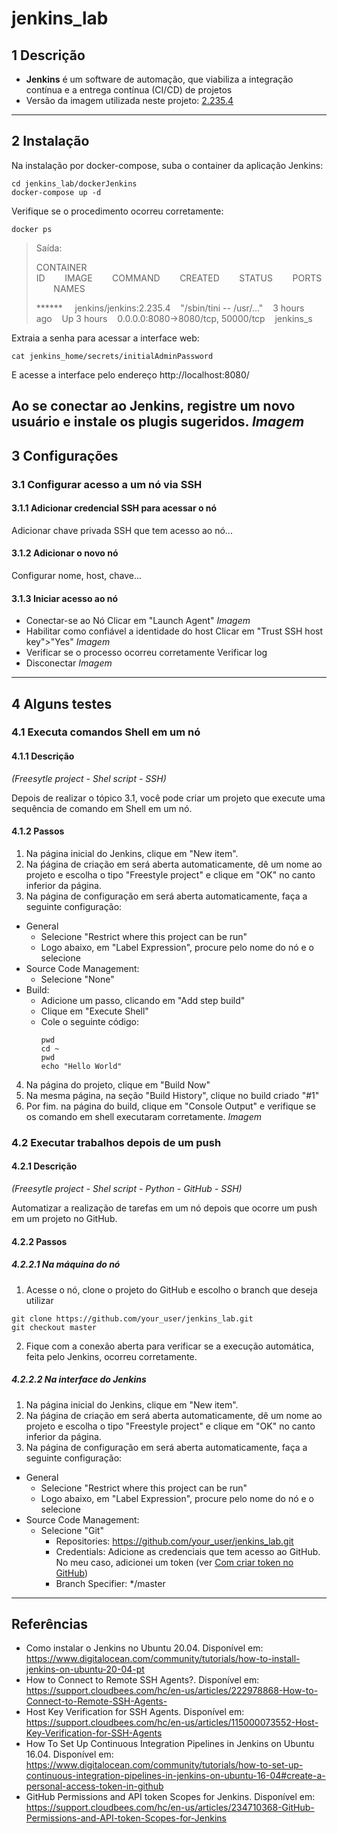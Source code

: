 # jenkins_lab
## 1 Descrição
- **Jenkins** é um software de automação, que viabiliza a integração contínua e a entrega contínua (CI/CD) de projetos
- Versão da imagem utilizada neste projeto: [2.235.4](https://hub.docker.com/layers/jenkins/jenkins/2.235.4/images/sha256-63af286d97cd125b7735e6dae7cb504956facf3be91c0d332f724ea528a74121?context=explore)
---

## 2 Instalação
Na instalação por docker-compose, suba o container da aplicação Jenkins:
```console
cd jenkins_lab/dockerJenkins
docker-compose up -d
```
Verifique se o procedimento ocorreu corretamente:
```console
docker ps
```
> Saída:
>
> CONTAINER ID&nbsp;&nbsp;&nbsp;&nbsp;&nbsp;&nbsp;&nbsp;&nbsp;IMAGE&nbsp;&nbsp;&nbsp;&nbsp;&nbsp;&nbsp;&nbsp;&nbsp;COMMAND&nbsp;&nbsp;&nbsp;&nbsp;&nbsp;&nbsp;&nbsp;&nbsp;CREATED&nbsp;&nbsp;&nbsp;&nbsp;&nbsp;&nbsp;&nbsp;&nbsp;STATUS&nbsp;&nbsp;&nbsp;&nbsp;&nbsp;&nbsp;&nbsp;&nbsp;PORTS&nbsp;&nbsp;&nbsp;&nbsp;&nbsp;&nbsp;&nbsp;&nbsp;NAMES
> 
> ****** &nbsp;&nbsp;&nbsp;&nbsp;jenkins/jenkins:2.235.4&nbsp;&nbsp;&nbsp;&nbsp;"/sbin/tini -- /usr/…"&nbsp;&nbsp;&nbsp;&nbsp;3 hours ago&nbsp;&nbsp;&nbsp;&nbsp;Up 3 hours&nbsp;&nbsp;&nbsp;&nbsp;0.0.0.0:8080->8080/tcp, 50000/tcp&nbsp;&nbsp;&nbsp;&nbsp;jenkins_s
> 
Extraia a senha para acessar a interface web:
```console
cat jenkins_home/secrets/initialAdminPassword  
```
E acesse a interface pelo endereço http://localhost:8080/

Ao se conectar ao Jenkins, registre um novo usuário e instale os plugis sugeridos.
*Imagem*
---

## 3 Configurações
### 3.1 Configurar acesso a um nó via SSH
#### 3.1.1 Adicionar credencial SSH para acessar o nó
Adicionar chave privada SSH que tem acesso ao nó...

#### 3.1.2 Adicionar o novo nó
Configurar nome, host, chave...

#### 3.1.3 Iniciar acesso ao nó
- Conectar-se ao Nó
Clicar em "Launch Agent"
*Imagem*
- Habilitar como confiável a identidade do host
Clicar em "Trust SSH host key">"Yes"
*Imagem*
- Verificar se o processo ocorreu corretamente
Verificar log
- Disconectar
*Imagem*
---

## 4 Alguns testes
### 4.1 Executa comandos Shell em um nó
#### 4.1.1 Descrição

_(Freesytle project - Shel script - SSH)_

Depois de realizar o tópico 3.1, você pode criar um projeto que execute uma sequência de comando em Shell em um nó.

#### 4.1.2 Passos
1. Na página inicial do Jenkins, clique em "New item".
2. Na ṕágina de criação em será aberta automaticamente, dê um nome ao projeto e escolha o tipo "Freestyle project" e clique em "OK" no canto inferior da página.
3. Na página de configuração em será aberta automaticamente, faça a seguinte configuração:
- General
    - Selecione "Restrict where this project can be run"
    - Logo abaixo, em "Label Expression", procure pelo nome do nó e o selecione
- Source Code Management:
    - Selecione "None"
- Build:
    - Adicione um passo, clicando em "Add step build"
    - Clique em "Execute Shell"
    - Cole o seguinte código:
        ```shell
        pwd
        cd ~
        pwd
        echo "Hello World"
        ```
4. Na página do projeto, clique em "Build Now"
5. Na mesma página, na seção "Build History", clique no build criado "#1"
6. Por fim. na página do build, clique em "Console Output" e verifique se os comando em shell executaram corretamente.
*Imagem*


### 4.2 Executar trabalhos depois de um push
#### 4.2.1 Descrição
_(Freesytle project - Shel script - Python - GitHub - SSH)_

Automatizar a realização de tarefas em um nó depois que ocorre um push em um projeto no GitHub.

#### 4.2.2 Passos
##### 4.2.2.1 Na máquina do nó
1. Acesse o nó, clone o projeto do GitHub e escolho o branch que deseja utilizar
```console
git clone https://github.com/your_user/jenkins_lab.git
git checkout master
```
2. Fique com a conexão aberta para verificar se a execução automática, feita pelo Jenkins, ocorreu corretamente.

##### 4.2.2.2 Na interface do Jenkins
1. Na página inicial do Jenkins, clique em "New item".
2. Na ṕágina de criação em será aberta automaticamente, dê um nome ao projeto e escolha o tipo "Freestyle project" e clique em "OK" no canto inferior da página.
3. Na página de configuração em será aberta automaticamente, faça a seguinte configuração:
- General
    - Selecione "Restrict where this project can be run"
    - Logo abaixo, em "Label Expression", procure pelo nome do nó e o selecione
- Source Code Management:
    - Selecione "Git"
        - Repositories: https://github.com/your_user/jenkins_lab.git
        - Credentials: Adicione as credenciais que tem acesso ao GitHub. No meu caso, adicionei um token (ver [Com criar token no GitHub](https://))
        - Branch Specifier: */master
---

## Referências
- Como instalar o Jenkins no Ubuntu 20.04. Disponível em: https://www.digitalocean.com/community/tutorials/how-to-install-jenkins-on-ubuntu-20-04-pt
- How to Connect to Remote SSH Agents?. Disponível em: https://support.cloudbees.com/hc/en-us/articles/222978868-How-to-Connect-to-Remote-SSH-Agents-
- Host Key Verification for SSH Agents. Disponível em: https://support.cloudbees.com/hc/en-us/articles/115000073552-Host-Key-Verification-for-SSH-Agents
- How To Set Up Continuous Integration Pipelines in Jenkins on Ubuntu 16.04. Disponível em: https://www.digitalocean.com/community/tutorials/how-to-set-up-continuous-integration-pipelines-in-jenkins-on-ubuntu-16-04#create-a-personal-access-token-in-github
- GitHub Permissions and API token Scopes for Jenkins. Disponível em: https://support.cloudbees.com/hc/en-us/articles/234710368-GitHub-Permissions-and-API-token-Scopes-for-Jenkins